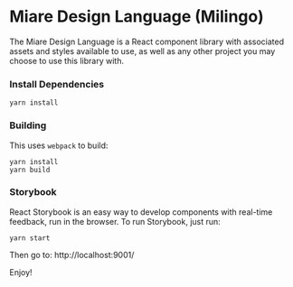 # Miare Design Language (Milingo)

The Miare Design Language is a React component library with associated assets and styles available to use, as well as any other project you may choose to use this library with.

### Install Dependencies
 
 ```
 yarn install
 ```

### Building

This uses `webpack` to build:

```
yarn install
yarn build
```

### Storybook

React Storybook is an easy way to develop components with real-time feedback, run in the browser. To run Storybook, just run:

```
yarn start
```

Then go to: http://localhost:9001/

Enjoy!